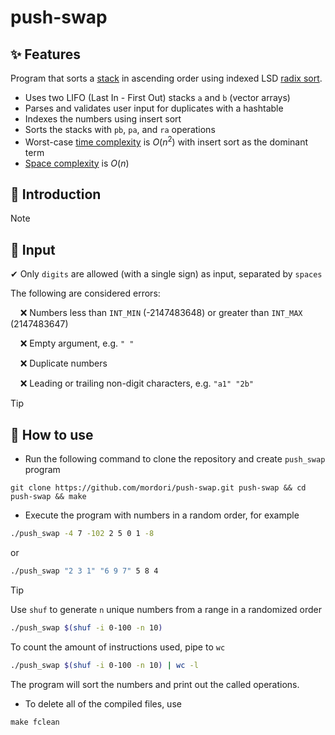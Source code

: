 # push-swap
## ✨ Features
Program that sorts a [stack](https://en.wikipedia.org/wiki/Stack_(abstract_data_type)) in ascending order using indexed LSD [radix sort](https://en.wikipedia.org/wiki/Radix_sort).
- Uses two LIFO (Last In - First Out) stacks `a` and `b` (vector arrays)
- Parses and validates user input for duplicates with a hashtable
- Indexes the numbers using insert sort
- Sorts the stacks with `pb`, `pa`, and `ra` operations
- Worst-case [time complexity](https://en.wikipedia.org/wiki/Time_complexity) is $O(n^2)$ with insert sort as the dominant term
- [Space complexity](https://en.wikipedia.org/wiki/Space_complexity) is $O(n)$

## 📖 Introduction

> [!NOTE]
> ## 🔡 Input
✔ Only `digits` are allowed (with a single sign) as input, separated by `spaces`

The following are considered errors:

&nbsp;&nbsp;&nbsp;&nbsp;❌ Numbers less than `INT_MIN` (-2147483648) or greater than `INT_MAX` (2147483647)

&nbsp;&nbsp;&nbsp;&nbsp;❌ Empty argument, e.g. `" "`

&nbsp;&nbsp;&nbsp;&nbsp;❌ Duplicate numbers

&nbsp;&nbsp;&nbsp;&nbsp;❌ Leading or trailing non-digit characters, e.g. `"a1" "2b"`

> [!TIP]
> ## 🚀 How to use
- Run the following command to clone the repository and create `push_swap` program
``` git
git clone https://github.com/mordori/push-swap.git push-swap && cd push-swap && make
```
- Execute the program with numbers in a random order, for example
``` bash
./push_swap -4 7 -102 2 5 0 1 -8
```
or
``` bash
./push_swap "2 3 1" "6 9 7" 5 8 4
```

> [!TIP]
> Use `shuf` to generate `n` unique numbers from a range in a randomized order
> ``` bash
> ./push_swap $(shuf -i 0-100 -n 10)
> ```
> To count the amount of instructions used, pipe to `wc`
> ``` bash
> ./push_swap $(shuf -i 0-100 -n 10) | wc -l
> ```

The program will sort the numbers and print out the called operations.

- To delete all of the compiled files, use
``` Makefile
make fclean
```
